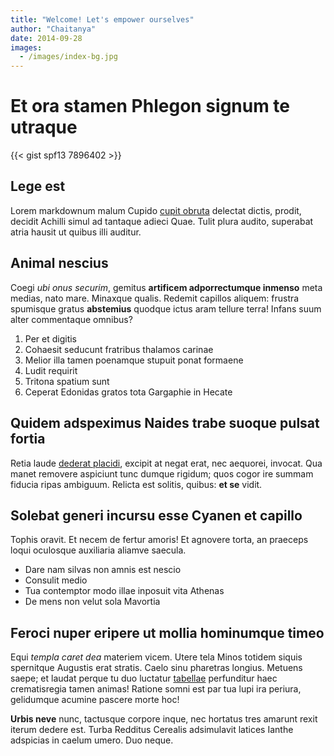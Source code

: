 ```yaml
---
title: "Welcome! Let's empower ourselves"
author: "Chaitanya"
date: 2014-09-28
images:
  - /images/index-bg.jpg
---
```



# Et ora stamen Phlegon signum te utraque

{{< gist spf13 7896402 >}}
 
## Lege est

Lorem markdownum malum Cupido [cupit obruta](http://www.rapto.com/loqui)
delectat dictis, prodit, decidit Achilli simul ad tantaque adieci Quae. Tulit
plura audito, superabat atria hausit ut quibus illi auditur.

## Animal nescius

Coegi *ubi onus securim*, gemitus **artificem adporrectumque inmenso** meta
medias, nato mare. Minaxque qualis. Redemit capillos aliquem: frustra spumisque
gratus **abstemius** quodque ictus aram tellure terra! Infans suum alter
commentaque omnibus?

1. Per et digitis
2. Cohaesit seducunt fratribus thalamos carinae
3. Melior illa tamen poenamque stupuit ponat formaene
4. Ludit requirit
5. Tritona spatium sunt
6. Ceperat Edonidas gratos tota Gargaphie in Hecate

## Quidem adspeximus Naides trabe suoque pulsat fortia

Retia laude [dederat placidi](http://pro.io/), excipit at negat erat, nec
aequorei, invocat. Qua manet removere aspiciunt tunc dumque rigidum; quos cogor
ire summam fiducia ripas ambiguum. Relicta est solitis, quibus: **et se** vidit.

## Solebat generi incursu esse Cyanen et capillo

Tophis oravit. Et necem de fertur amoris! Et agnovere torta, an praeceps loqui
oculosque auxiliaria aliamve saecula.

- Dare nam silvas non amnis est nescio
- Consulit medio
- Tua contemptor modo illae inposuit vita Athenas
- De mens non velut sola Mavortia

## Feroci nuper eripere ut mollia hominumque timeo

Equi *templa caret dea* materiem vicem. Utere tela Minos totidem siquis
spernitque Augustis erat stratis. Caelo sinu pharetras longius. Metuens saepe;
et laudat perque tu duo luctatur [tabellae](http://suspicor.org/in-dimovit)
perfunditur haec crematisregia tamen animas! Ratione somni est par tua lupi ira
periura, gelidumque acumine pascere morte hoc!

**Urbis neve** nunc, tactusque corpore inque, nec hortatus tres amarunt rexit
iterum dedere est. Turba Redditus Cerealis adsimulavit latices Ianthe adspicias
in caelum umero. Duo neque.
